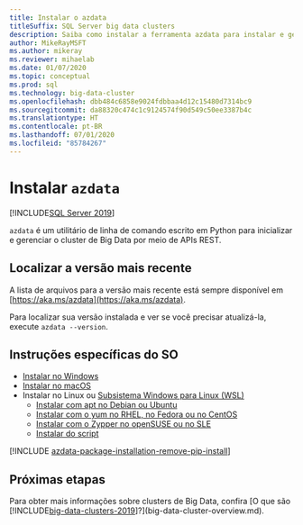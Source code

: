 ```yaml
---
title: Instalar o azdata
titleSuffix: SQL Server big data clusters
description: Saiba como instalar a ferramenta azdata para instalar e gerenciar Clusters de Big Data.
author: MikeRayMSFT
ms.author: mikeray
ms.reviewer: mihaelab
ms.date: 01/07/2020
ms.topic: conceptual
ms.prod: sql
ms.technology: big-data-cluster
ms.openlocfilehash: dbb484c6858e9024fdbbaa4d12c15480d7314bc9
ms.sourcegitcommit: da88320c474c1c9124574f90d549c50ee3387b4c
ms.translationtype: HT
ms.contentlocale: pt-BR
ms.lasthandoff: 07/01/2020
ms.locfileid: "85784267"
---
```

# <a name="install-azdata"></a>Instalar `azdata`

[!INCLUDE[SQL Server 2019](../includes/applies-to-version/sqlserver2019.md)]

`azdata` é um utilitário de linha de comando escrito em Python para inicializar e gerenciar o cluster de Big Data por meio de APIs REST. 

## <a name="find-latest-version"></a>Localizar a versão mais recente

A lista de arquivos para a versão mais recente está sempre disponível em [https://aka.ms/azdata](https://aka.ms/azdata).

Para localizar sua versão instalada e ver se você precisar atualizá-la, execute `azdata --version`.

## <a name="os-specific-instructions"></a>Instruções específicas do SO

* [Instalar no Windows](deploy-install-azdata-installer.md)
* [Instalar no macOS](deploy-install-azdata-macos.md)
* Instalar no Linux ou [Subsistema Windows para Linux (WSL)](/windows/wsl/about/)
   * [Instalar com apt no Debian ou Ubuntu](deploy-install-azdata-linux-package.md)
   * [Instalar com o yum no RHEL, no Fedora ou no CentOS](deploy-install-azdata-yum.md)
   * [Instalar com o Zypper no openSUSE ou no SLE](deploy-install-azdata-zypper.md)
   * [Instalar do script](deploy-install-azdata-pip.md)

[!INCLUDE [azdata-package-installation-remove-pip-install](../includes/azdata-package-installation-remove-pip-install.md)]

## <a name="next-steps"></a>Próximas etapas

Para obter mais informações sobre clusters de Big Data, confira [O que são [!INCLUDE[big-data-clusters-2019](../includes/ssbigdataclusters-ver15.md)]?](big-data-cluster-overview.md).
